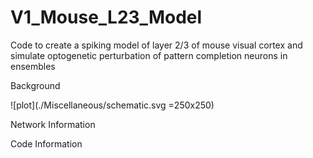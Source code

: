 # V1_Mouse_L23_Model
Code to create a spiking model of layer 2/3 of mouse visual cortex and simulate optogenetic perturbation of pattern completion neurons in ensembles

Background 

![plot](./Miscellaneous/schematic.svg =250x250)

Network Information 

Code Information
